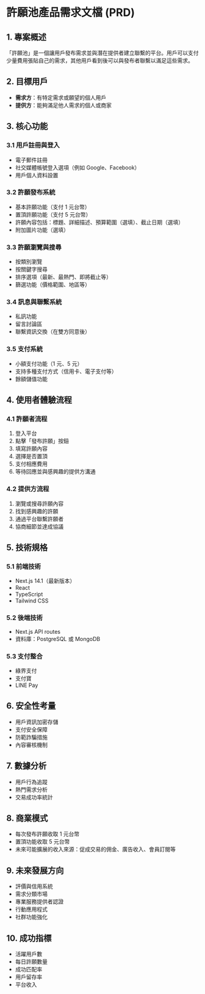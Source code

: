 # 許願池產品需求文檔 (PRD)

## 1. 專案概述

「許願池」是一個讓用戶發布需求並與潛在提供者建立聯繫的平台。用戶可以支付少量費用張貼自己的需求，其他用戶看到後可以與發布者聯繫以滿足這些需求。

## 2. 目標用戶

- **需求方**：有特定需求或願望的個人用戶
- **提供方**：能夠滿足他人需求的個人或商家

## 3. 核心功能

### 3.1 用戶註冊與登入

- 電子郵件註冊
- 社交媒體帳號登入選項（例如 Google、Facebook）
- 用戶個人資料設置

### 3.2 許願發布系統

- 基本許願功能（支付 1 元台幣）
- 置頂許願功能（支付 5 元台幣）
- 許願內容包括：標題、詳細描述、預算範圍（選填）、截止日期（選填）
- 附加圖片功能（選填）

### 3.3 許願瀏覽與搜尋

- 按類別瀏覽
- 按關鍵字搜尋
- 排序選項（最新、最熱門、即將截止等）
- 篩選功能（價格範圍、地區等）

### 3.4 訊息與聯繫系統

- 私訊功能
- 留言討論區
- 聯繫資訊交換（在雙方同意後）

### 3.5 支付系統

- 小額支付功能（1 元、5 元）
- 支持多種支付方式（信用卡、電子支付等）
- 餘額儲值功能

## 4. 使用者體驗流程

### 4.1 許願者流程

1. 登入平台
2. 點擊「發布許願」按鈕
3. 填寫許願內容
4. 選擇是否置頂
5. 支付相應費用
6. 等待回應並與感興趣的提供方溝通

### 4.2 提供方流程

1. 瀏覽或搜尋許願內容
2. 找到感興趣的許願
3. 通過平台聯繫許願者
4. 協商細節並達成協議

## 5. 技術規格

### 5.1 前端技術

- Next.js 14.1（最新版本）
- React
- TypeScript
- Tailwind CSS

### 5.2 後端技術

- Next.js API routes
- 資料庫：PostgreSQL 或 MongoDB

### 5.3 支付整合

- 綠界支付
- 支付寶
- LINE Pay

## 6. 安全性考量

- 用戶資訊加密存儲
- 支付安全保障
- 防範詐騙措施
- 內容審核機制

## 7. 數據分析

- 用戶行為追蹤
- 熱門需求分析
- 交易成功率統計

## 8. 商業模式

- 每次發布許願收取 1 元台幣
- 置頂功能收取 5 元台幣
- 未來可能擴展的收入來源：促成交易的佣金、廣告收入、會員訂閱等

## 9. 未來發展方向

- 評價與信用系統
- 需求分類市場
- 專業服務提供者認證
- 行動應用程式
- 社群功能強化

## 10. 成功指標

- 活躍用戶數
- 每日許願數量
- 成功匹配率
- 用戶留存率
- 平台收入
